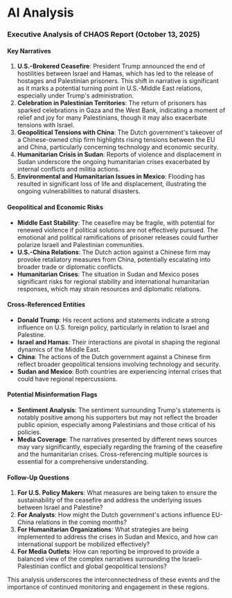 # AI Analysis

### Executive Analysis of CHAOS Report (October 13, 2025)

#### Key Narratives
1. **U.S.-Brokered Ceasefire**: President Trump announced the end of hostilities between Israel and Hamas, which has led to the release of hostages and Palestinian prisoners. This shift in narrative is significant as it marks a potential turning point in U.S.-Middle East relations, especially under Trump's administration.
2. **Celebration in Palestinian Territories**: The return of prisoners has sparked celebrations in Gaza and the West Bank, indicating a moment of relief and joy for many Palestinians, though it may also exacerbate tensions with Israel.
3. **Geopolitical Tensions with China**: The Dutch government's takeover of a Chinese-owned chip firm highlights rising tensions between the EU and China, particularly concerning technology and economic security.
4. **Humanitarian Crisis in Sudan**: Reports of violence and displacement in Sudan underscore the ongoing humanitarian crises exacerbated by internal conflicts and militia actions.
5. **Environmental and Humanitarian Issues in Mexico**: Flooding has resulted in significant loss of life and displacement, illustrating the ongoing vulnerabilities to natural disasters.

#### Geopolitical and Economic Risks
- **Middle East Stability**: The ceasefire may be fragile, with potential for renewed violence if political solutions are not effectively pursued. The emotional and political ramifications of prisoner releases could further polarize Israeli and Palestinian communities.
- **U.S.-China Relations**: The Dutch action against a Chinese firm may provoke retaliatory measures from China, potentially escalating into broader trade or diplomatic conflicts.
- **Humanitarian Crises**: The situation in Sudan and Mexico poses significant risks for regional stability and international humanitarian responses, which may strain resources and diplomatic relations.
  
#### Cross-Referenced Entities
- **Donald Trump**: His recent actions and statements indicate a strong influence on U.S. foreign policy, particularly in relation to Israel and Palestine.
- **Israel and Hamas**: Their interactions are pivotal in shaping the regional dynamics of the Middle East.
- **China**: The actions of the Dutch government against a Chinese firm reflect broader geopolitical tensions involving technology and security.
- **Sudan and Mexico**: Both countries are experiencing internal crises that could have regional repercussions.

#### Potential Misinformation Flags
- **Sentiment Analysis**: The sentiment surrounding Trump's statements is notably positive among his supporters but may not reflect the broader public opinion, especially among Palestinians and those critical of his policies.
- **Media Coverage**: The narratives presented by different news sources may vary significantly, especially regarding the framing of the ceasefire and the humanitarian crises. Cross-referencing multiple sources is essential for a comprehensive understanding.

#### Follow-Up Questions
1. **For U.S. Policy Makers**: What measures are being taken to ensure the sustainability of the ceasefire and address the underlying issues between Israel and Palestine?
2. **For Analysts**: How might the Dutch government's actions influence EU-China relations in the coming months?
3. **For Humanitarian Organizations**: What strategies are being implemented to address the crises in Sudan and Mexico, and how can international support be mobilized effectively?
4. **For Media Outlets**: How can reporting be improved to provide a balanced view of the complex narratives surrounding the Israeli-Palestinian conflict and global geopolitical tensions?

This analysis underscores the interconnectedness of these events and the importance of continued monitoring and engagement in these regions.

